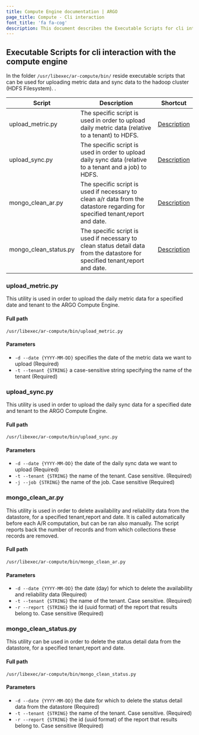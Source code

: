 ```yaml
---
title: Compute Engine documentation | ARGO
page_title: Compute - Cli interaction
font_title: 'fa fa-cog'
description: This document describes the Executable Scripts for cli interaction with the compute engine
---
```


## Executable Scripts for cli interaction with the compute engine

In the folder `/usr/libexec/ar-compute/bin/` reside executable scripts that can be used for uploading metric data and sync data to the hadoop cluster (HDFS Filesystem). . 

| Script | Description | Shortcut 
|--------|-------------|----------
|upload_metric.py |The specific script is used in order to upload daily metric data (relative to a tenant) to HDFS. | [Description](#metric) |
|upload_sync.py |The specific script is used in order to upload daily sync data (relative to a tenant and a job) to HDFS. |[Description](#sync)|
|mongo_clean_ar.py |The specific script is used if necessary to clean a/r data from the datastore regarding for specified tenant,report and date.  |[Description](#ar)|
|mongo_clean_status.py |The specific script is used if necessary to clean status detail data from the datastore for specified tenant,report and date. | [Description](#status)|


<a id="metric"></a>

### upload_metric.py

This utility is used in order to upload the daily metric data for a specified date and tenant to the ARGO Compute Engine.

#### Full path

```
/usr/libexec/ar-compute/bin/upload_metric.py
```

#### Parameters

- `-d --date {YYYY-MM-DD}` specifies the date of the metric data we want to upload (Required)
- `-t --tenant {STRING}` a case-sensitive string specifying the name of the tenant (Required)

<a id="sync"></a>

### upload_sync.py

This utility is used in order to upload the daily sync data for a specified date and tenant to the ARGO Compute Engine.

#### Full path

```
/usr/libexec/ar-compute/bin/upload_sync.py
```

#### Parameters

- `-d --date {YYYY-MM-DD}` the date of the daily sync data we want to upload (Required)
- `-t --tenant {STRING}` the name of the tenant. Case sensitive. (Required)
- `-j --job {STRING}` the name of the job. Case sensitive (Required)


<a id="ar"></a>

### mongo_clean_ar.py

This utility is used in order to delete availability and reliability data from the datastore, for a specified tenant,report and date. It is called automatically before each A/R computation, but can be ran also manually. The script reports back the number of records and from which collections these records are removed.

#### Full path

```
/usr/libexec/ar-compute/bin/mongo_clean_ar.py
```

#### Parameters

- `-d --date {YYYY-MM-DD}` the date (day) for which to delete the availability and reliability data (Required)
- `-t --tenant {STRING}` the name of the tenant. Case sensitive. (Required)
- `-r --report {STRING}` the id (uuid format) of the report that results belong to. Case sensitive (Required)

<a id="status"></a>

### mongo_clean_status.py

This utility can be used in order to delete the status detail data from the datastore, for a specified tenant,report and date.

#### Full path
```
/usr/libexec/ar-compute/bin/mongo_clean_status.py
```
#### Parameters

- `-d --date {YYYY-MM-DD}` the date for which to delete the status detail data from the datastore (Required)
- `-t --tenant {STRING}` the name of the tenant. Case sensitive. (Required)
- `-r --report {STRING}` the id (uuid format) of the  report that results belong to. Case sensitive (Required)
